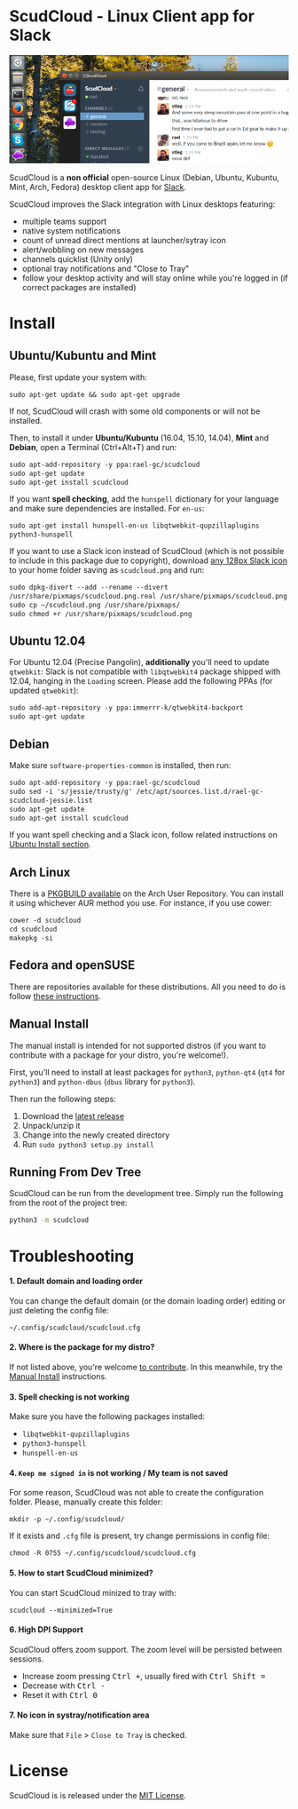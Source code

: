 # ScudCloud - Linux Client app for Slack

![ScudCloud Slack app on Ubuntu Unity](/share/screenshot.png?raw=true)

ScudCloud is a **non official** open-source Linux (Debian, Ubuntu, Kubuntu, Mint, Arch, Fedora) desktop client app for [Slack](http://slack.com).

ScudCloud improves the Slack integration with Linux desktops featuring:

* multiple teams support
* native system notifications
* count of unread direct mentions at launcher/sytray icon
* alert/wobbling on new messages
* channels quicklist (Unity only)
* optional tray notifications and "Close to Tray"
* follow your desktop activity and will stay online while you're logged in (if correct packages are installed)

# Install

## Ubuntu/Kubuntu and Mint

Please, first update your system with:

```term
sudo apt-get update && sudo apt-get upgrade
```

If not, ScudCloud will crash with some old components or will not be installed.

Then, to install it under **Ubuntu/Kubuntu** (16.04, 15.10, 14.04), **Mint** and **Debian**, open a Terminal (Ctrl+Alt+T) and run:

```term
sudo apt-add-repository -y ppa:rael-gc/scudcloud
sudo apt-get update
sudo apt-get install scudcloud
```

If you want **spell checking**, add the `hunspell` dictionary for your language and make sure dependencies are installed. For `en-us`:

    sudo apt-get install hunspell-en-us libqtwebkit-qupzillaplugins python3-hunspell

If you want to use a Slack icon instead of ScudCloud (which is not possible to include in this package due to copyright), download [any 128px Slack icon](https://www.google.com.br/search?q=slack+icon&tbm=isch&source=lnt&tbs=isz:ex,iszw:128,iszh:128) to your home folder saving as `scudcloud.png` and run:

```term
sudo dpkg-divert --add --rename --divert /usr/share/pixmaps/scudcloud.png.real /usr/share/pixmaps/scudcloud.png
sudo cp ~/scudcloud.png /usr/share/pixmaps/
sudo chmod +r /usr/share/pixmaps/scudcloud.png
```

## Ubuntu 12.04

For Ubuntu 12.04 (Precise Pangolin), **additionally** you'll need to update `qtwebkit`: Slack is not compatible with `libqtwebkit4` package shipped with 12.04, hanging in the `Loading` screen. Please add the following PPAs (for updated `qtwebkit`):

```term
sudo add-apt-repository -y ppa:immerrr-k/qtwebkit4-backport
sudo apt-get update
```

## Debian

Make sure `software-properties-common` is installed, then run:

```
sudo apt-add-repository -y ppa:rael-gc/scudcloud
sudo sed -i 's/jessie/trusty/g' /etc/apt/sources.list.d/rael-gc-scudcloud-jessie.list
sudo apt-get update
sudo apt-get install scudcloud
```

If you want spell checking and a Slack icon, follow related instructions on [Ubuntu Install section](#ubuntukubuntu-and-mint).

## Arch Linux

There is a [PKGBUILD available][pkgbuild] on the Arch User Repository. You can install it
using whichever AUR method you use. For instance, if you use cower:

```term
cower -d scudcloud
cd scudcloud
makepkg -si
```

[pkgbuild]: https://aur.archlinux.org/packages/scudcloud/

## Fedora and openSUSE

There are repositories available for these distributions. All you need to do is follow [these instructions][build_suse].

[build_suse]: http://software.opensuse.org/download.html?project=home%3Amoonwolf%3Ascudcloud&package=scudcloud

## Manual Install

The manual install is intended for not supported distros (if you want to contribute with a package for your distro, you're welcome!).

First, you'll need to install at least packages for `python3`, `python-qt4` (`qt4` for `python3`) and `python-dbus` (`dbus` library for `python3`).

Then run the following steps:

1. Download the [latest release](https://github.com/raelgc/scudcloud/releases/latest)
2. Unpack/unzip it
3. Change into the newly created directory
4. Run `sudo python3 setup.py install`

## Running From Dev Tree

ScudCloud can be run from the development tree. Simply run the following from the root of the project tree:

```bash
python3 -m scudcloud
```

# Troubleshooting

#### 1. Default domain and loading order

You can change the default domain (or the domain loading order) editing or just deleting the config file:

    ~/.config/scudcloud/scudcloud.cfg

#### 2. Where is the package for my distro?

If not listed above, you're welcome [to contribute](/CONTRIBUTING.md). In this meanwhile, try the [Manual Install](#manual-install) instructions.

#### 3. Spell checking is not working

Make sure you have the following packages installed:

* `libqtwebkit-qupzillaplugins`
* `python3-hunspell`
* `hunspell-en-us`

#### 4. `Keep me signed in` is not working / My team is not saved

For some reason, ScudCloud was not able to create the configuration folder. Please, manually create this folder:

    mkdir -p ~/.config/scudcloud/
    
If it exists and `.cfg` file is present, try change permissions in config file:

    chmod -R 0755 ~/.config/scudcloud/scudcloud.cfg

#### 5. How to start ScudCloud minimized?

You can start ScudCloud minized to tray with:

    scudcloud --minimized=True

#### 6. High DPI Support

ScudCloud offers zoom support. The zoom level will be persisted between sessions.

- Increase zoom pressing <kbd>Ctrl +</kbd>, usually fired with <kbd>Ctrl Shift =</kbd>
- Decrease with <kbd>Ctrl -</kbd>
- Reset it with <kbd>Ctrl 0</kbd>

#### 7. No icon in systray/notification area

Make sure that `File` > `Close to Tray` is checked.

# License

ScudCloud is is released under the [MIT License](/LICENSE).
